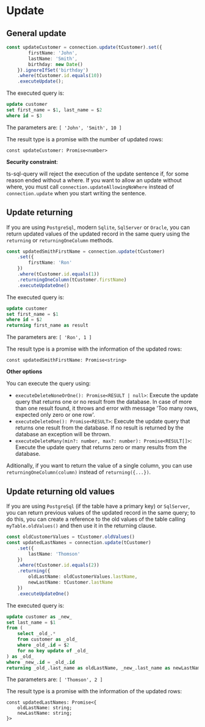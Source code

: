 # Update

## General update

```ts
const updateCustomer = connection.update(tCustomer).set({
        firstName: 'John',
        lastName: 'Smith',
        birthday: new Date()
    }).ignoreIfSet('birthday')
    .where(tCustomer.id.equals(10))
    .executeUpdate();
```

The executed query is:
```sql
update customer 
set first_name = $1, last_name = $2 
where id = $3
```

The parameters are: `[ 'John', 'Smith', 10 ]`

The result type is a promise with the number of updated rows:
```tsx
const updateCustomer: Promise<number>
```

**Security constraint**:

ts-sql-query will reject the execution of the update sentence if, for some reason ended without a where. If you want to allow an update without where, you must call `connection.updateAllowingNoWhere` instead of `connection.update` when you start writing the sentence.

## Update returning

If you are using `PostgreSql`, modern `Sqlite`, `SqlServer` or `Oracle`, you can return updated values of the updated record in the same query using the `returning` or `returningOneColumn` methods.

```ts
const updatedSmithFirstName = connection.update(tCustomer)
    .set({
        firstName: 'Ron'
    })
    .where(tCustomer.id.equals(1))
    .returningOneColumn(tCustomer.firstName)
    .executeUpdateOne()
```

The executed query is:
```sql
update customer 
set first_name = $1 
where id = $2 
returning first_name as result
```

The parameters are: `[ 'Ron', 1 ]`

The result type is a promise with the information of the updated rows:
```tsx
const updatedSmithFirstName: Promise<string>
```

**Other options**

You can execute the query using:

- `executeDeleteNoneOrOne(): Promise<RESULT | null>`: Execute the update query that returns one or no result from the database. In case of more than one result found, it throws and error with message 'Too many rows, expected only zero or one row'.
- `executeDeleteOne(): Promise<RESULT>`: Execute the update query that returns one result from the database. If no result is returned by the database an exception will be thrown.
- `executeDeleteMany(min?: number, max?: number): Promise<RESULT[]>`: Execute the update query that returns zero or many results from the database.

Aditionally, if you want to return the value of a single column, you can use `returningOneColumn(column)` instead of `returning({...})`.

## Update returning old values

If you are using `PostgreSql` (if the table have a primary key) or `SqlServer`, you can return previous values of the updated record in the same query; to do this, you can create a reference to the old values of the table calling `myTable.oldValues()` and then use it in the returning clause.

```ts
const oldCustomerValues = tCustomer.oldValues()
const updatedLastNames = connection.update(tCustomer)
    .set({
        lastName: 'Thomson'
    })
    .where(tCustomer.id.equals(2))
    .returning({
        oldLastName: oldCustomerValues.lastName,
        newLastName: tCustomer.lastName
    })
    .executeUpdateOne()
```

The executed query is:
```sql
update customer as _new_ 
set last_name = $1 
from (
    select _old_.* 
    from customer as _old_ 
    where _old_.id = $2 
    for no key update of _old_
) as _old_ 
where _new_.id = _old_.id 
returning _old_.last_name as oldLastName, _new_.last_name as newLastName
```

The parameters are: `[ 'Thomson', 2 ]`

The result type is a promise with the information of the updated rows:
```tsx
const updatedLastNames: Promise<{
    oldLastName: string;
    newLastName: string;
}>
```